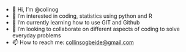 - 👋 Hi, I’m @colinog
- 👀 I’m interested in coding, statistics using python and R
- 🌱 I’m currently learning how to use GIT and Github
- 💞️ I’m looking to collaborate on different aspects of coding to solve everyday problems
- 📫 How to reach me: collinsogbeide@gmail.com

<!---
colinog/colinog is a ✨ special ✨ repository because its `README.md` (this file) appears on your GitHub profile.
You can click the Preview link to take a look at your changes.
--->
